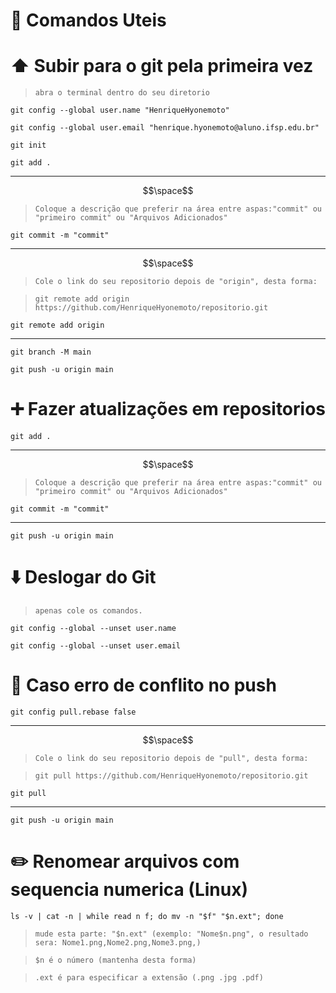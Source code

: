 # :page_facing_up: Comandos Uteis 
# :arrow_up: Subir para o git pela primeira vez 
   >`abra o terminal dentro do seu diretorio`
```
git config --global user.name "HenriqueHyonemoto"
```
```
git config --global user.email "henrique.hyonemoto@aluno.ifsp.edu.br"
```
```
git init
```
```
git add .
```
---
$$\space$$
>`Coloque a descrição que preferir na área entre aspas:"commit" ou "primeiro commit" ou "Arquivos Adicionados"`
```
git commit -m "commit"
```

---
$$\space$$
>`Cole o link do seu repositorio depois de "origin", desta forma:`

>`git remote add origin https://github.com/HenriqueHyonemoto/repositorio.git`
```
git remote add origin 
```
---

```
git branch -M main
```
```
git push -u origin main
```
# :heavy_plus_sign: Fazer atualizações em repositorios 
```
git add .
```
---
$$\space$$
>`Coloque a descrição que preferir na área entre aspas:"commit" ou "primeiro commit" ou "Arquivos Adicionados"`
```
git commit -m "commit"
```
---
```
git push -u origin main
```

# :arrow_down: Deslogar do Git 
>`apenas cole os comandos.`
```
git config --global --unset user.name
```
```
git config --global --unset user.email
```


# :hammer: Caso erro de conflito no push
```
git config pull.rebase false
```
---
$$\space$$
>`Cole o link do seu repositorio depois de "pull", desta forma:`

>`git pull https://github.com/HenriqueHyonemoto/repositorio.git`
```
git pull
```
---

```
git push -u origin main
```

# :pencil2: Renomear arquivos com sequencia numerica (Linux) 
```
ls -v | cat -n | while read n f; do mv -n "$f" "$n.ext"; done
```
>`mude esta parte: "$n.ext" (exemplo: "Nome$n.png", o resultado sera: Nome1.png,Nome2.png,Nome3.png,)`

>`$n é o número (mantenha desta forma)`

>`.ext é para especificar a extensão (.png .jpg .pdf)`
